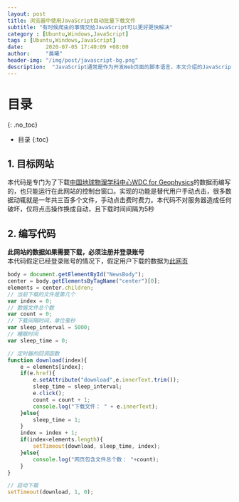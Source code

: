 ```yaml
---
layout: post
title: 浏览器中使用JavaScript自动批量下载文件
subtitle: "有时候爬虫的事情交给JavaScript可以更好更快解决"
category : [Ubuntu,Windows,JavaScript]
tags : [Ubuntu,Windows,JavaScript]
date:       2020-07-05 17:40:09 +08:00
author:     "晨曦"
header-img: "/img/post/javascript-bg.png"
description:  "JavaScript通常是作为开发Web页面的脚本语言，本文介绍的JavaScript代码均运行在指定网站的控制台窗口"
---
```

  
# 目录
{: .no_toc}

* 目录
{:toc}

## 1. 目标网站
本代码是专门为了下载[中国地球物理学科中心WDC for Geophysics]()的数据而编写的，也只能运行在此网站的控制台窗口。实现的功能是替代用户手动点击，很多数据动辄就是一年共三百多个文件，手动点击费时费力。本代码不对服务器造成任何破坏，仅将点击操作换成自动，且下载时间间隔为5秒
## 2. 编写代码
**此网站的数据如果需要下载，必须注册并登录账号**  
本代码假定已经登录账号的情况下，假定用户下载的数据为[此网页](http://wdc.geophys.ac.cn/dbList.asp?dType=IonoPublish&dStation=Wuhan&dYear=2016)  
```javascript
body = document.getElementById("NewsBody");
center = body.getElementsByTagName("center")[0];
elements = center.children;
// 当前下载的文件是第几个
var index = 0;
// 数据文件总个数
var count = 0;
// 下载间隔时间，单位毫秒
var sleep_interval = 5000;
// 睡眠时间
var sleep_time = 0;

// 定时器的回调函数
function download(index){
    e = elements[index];
    if(e.href){
        e.setAttribute("download",e.innerText.trim());
        sleep_time = sleep_interval;
        e.click();
        count = count + 1;
        console.log("下载文件： " + e.innerText);
    }else{
        sleep_time = 1;
    }
    index = index + 1;
    if(index<elements.length){
        setTimeout(download, sleep_time, index);
    }else{
        console.log("网页包含文件总个数： "+count);
    }
}

// 启动下载
setTimeout(download, 1, 0);
```
